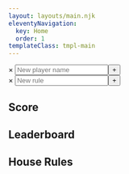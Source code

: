 ```yaml
---
layout: layouts/main.njk
eleventyNavigation:
  key: Home
  order: 1
templateClass: tmpl-main
---
```

<div class="grid">
  <div class="modal">
    <div class="modalContent">
      <span class="close">&times;</span>
      <input type="text" id="newPlayer" placeholder="New player name"><button onclick="add('teams', this.previousElementSibling.value); this.parentElement.parentElement.style.display='none'">+</button>
    </div>
  </div>
  <div class="modal">
    <div class="modalContent">
      <span class="close">&times;</span>
      <input type="text" id="newRule" placeholder="New rule"><button onclick="add('rules', this.previousElementSibling.value); this.parentElement.parentElement.style.display='none'">+</button>
    </div>
  </div>
<div class="grid__col grid__col--3-of-5">
<h2>Score</h2>
  <ul id="updateScores" class="teams-display">
  </ul>
  <div id="addPlayersMsg" class="display"></div>
  <ul>
  </ul>
</div>
<div class="grid__col grid__col--2-of-5">
<h2>Leaderboard</h2>
  <div id="scoreContainer">
      <ul id="scores" class="teams-display">
      </ul>
  </div>
<h2>House Rules</h2>
  <div id="rulesContainer">
    <ol class="houseRules rules-display">
    </ol>
  </div>
</div>

<ul class="navigation">
</ul>
</div>
</div>
